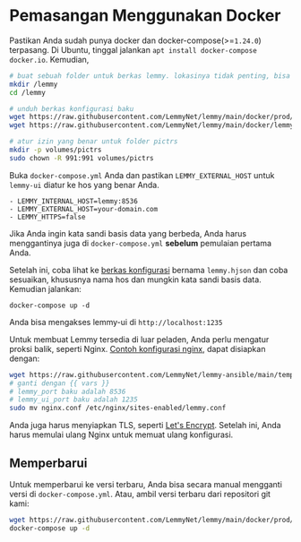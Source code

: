 # Pemasangan Menggunakan Docker

Pastikan Anda sudah punya docker dan docker-compose(>=`1.24.0`) terpasang. Di Ubuntu, tinggal jalankan `apt install docker-compose docker.io`. Kemudian,

```bash
# buat sebuah folder untuk berkas lemmy. lokasinya tidak penting, bisa ditaruh dimana saja
mkdir /lemmy
cd /lemmy

# unduh berkas konfigurasi baku
wget https://raw.githubusercontent.com/LemmyNet/lemmy/main/docker/prod/docker-compose.yml
wget https://raw.githubusercontent.com/LemmyNet/lemmy/main/docker/lemmy.hjson

# atur izin yang benar untuk folder pictrs
mkdir -p volumes/pictrs
sudo chown -R 991:991 volumes/pictrs
```

Buka `docker-compose.yml` Anda dan pastikan `LEMMY_EXTERNAL_HOST` untuk `lemmy-ui` diatur ke hos yang benar Anda.

```
- LEMMY_INTERNAL_HOST=lemmy:8536
- LEMMY_EXTERNAL_HOST=your-domain.com
- LEMMY_HTTPS=false
```

Jika Anda ingin kata sandi basis data yang berbeda, Anda harus menggantinya juga di `docker-compose.yml` **sebelum** pemulaian pertama Anda.

Setelah ini, coba lihat ke [berkas konfigurasi](configuration.md) bernama `lemmy.hjson` dan coba sesuaikan, khususnya nama hos dan mungkin kata sandi basis data. Kemudian jalankan:

`docker-compose up -d`

Anda bisa mengakses lemmy-ui di `http://localhost:1235`

Untuk membuat Lemmy tersedia di luar peladen, Anda perlu mengatur proksi balik, seperti Nginx. [Contoh konfigurasi nginx](https://github.com/LemmyNet/lemmy-ansible/blob/main/templates/nginx.conf), dapat disiapkan dengan:

```bash
wget https://raw.githubusercontent.com/LemmyNet/lemmy-ansible/main/templates/nginx.conf
# ganti dengan {{ vars }}
# lemmy_port baku adalah 8536
# lemmy_ui_port baku adalah 1235
sudo mv nginx.conf /etc/nginx/sites-enabled/lemmy.conf
```

Anda juga harus menyiapkan TLS, seperti [Let's Encrypt](https://letsencrypt.org/). Setelah ini, Anda harus memulai ulang Nginx untuk memuat ulang konfigurasi.

## Memperbarui

Untuk memperbarui ke versi terbaru, Anda bisa secara manual mengganti versi di `docker-compose.yml`. Atau, ambil versi terbaru dari repositori git kami:

```bash
wget https://raw.githubusercontent.com/LemmyNet/lemmy/main/docker/prod/docker-compose.yml
docker-compose up -d
```
